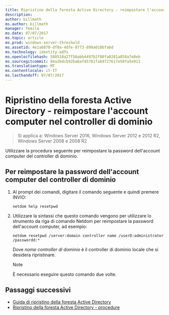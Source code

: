 ```yaml
---
title: Ripristino della foresta Active Directory - reimpostare l'account computer nel controller di dominio
description: 
author: billmath
ms.author: billmath
manager: femila
ms.date: 07/07/2017
ms.topic: article
ms.prod: windows-server-threshold
ms.assetid: 4e1a6070-df0a-4dfe-8773-899a010bfabd
ms.technology: identity-adfs
ms.openlocfilehash: 588510a27f56abb4497b2f80fa0281a858a7e8eb
ms.sourcegitcommit: 84a2bdcb92ba6af45781fab9727617e50fa5e911
ms.translationtype: MT
ms.contentlocale: it-IT
ms.lasthandoff: 07/07/2017
---
```

# <a name="ad-forest-recovery---resetting-the-computer-account-on-the-dc"></a>Ripristino della foresta Active Directory - reimpostare l'account computer nel controller di dominio 

>Si applica a: Windows Server 2016, Windows Server 2012 e 2012 R2, Windows Server 2008 e 2008 R2

 Utilizzare la procedura seguente per reimpostare la password dell'account computer del controller di dominio.  
  
## <a name="to-reset-the-computer-account-password-of-the-domain-controller"></a>Per reimpostare la password dell'account computer del controller di dominio  
  
1.  Al prompt dei comandi, digitare il comando seguente e quindi premere INVIO:  
  
    ```  
    netdom help resetpwd  
    ```  
  
2.  Utilizzare la sintassi che questo comando vengono per utilizzare lo strumento da riga di comando Netdom per reimpostare la password dell'account computer, ad esempio:  
  
    ```  
    netdom resetpwd /server:domain controller name /userD:administrator /passwordd:*  
    ```  
  
     Dove *nome controller di dominio* è il controller di dominio locale che si desidera ripristinare.  
  
    > [!NOTE]
    >  È necessario eseguire questo comando due volte.  
  
## <a name="next-steps"></a>Passaggi successivi

- [Guida di ripristino della foresta Active Directory](AD-Forest-Recovery-Guide.md)
- [Ripristino della foresta Active Directory - procedure](AD-Forest-Recovery-Procedures.md)
